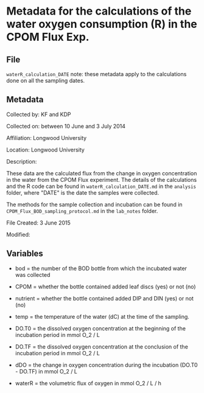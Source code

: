 # Metadata for the calculations of the water oxygen consumption (R) in the CPOM Flux Exp. 

## File

`waterR_calculation_DATE` note: these metadata apply to the calculations done on all the sampling dates.

## Metadata

Collected by: KF and KDP

Collected on: between 10 June and 3 July 2014

Affiliation: Longwood University

Location: Longwood University

Description:

These data are the calculated flux from the change in oxygen concentration in the water from the CPOM Flux experiment.  The details of the calculations and the R code can be found in `waterR_calculation_DATE.md` in the `analysis` folder, where "DATE" is the date the samples were collected. 

The methods for the sample collection and incubation can be found in `CPOM_Flux_BOD_sampling_protocol.md` in the `lab_notes` folder.
 
File Created: 3 June 2015

Modified: 

## Variables

* bod = the number of the BOD bottle from which the incubated water was collected

* CPOM = whether the bottle contained added leaf discs (yes) or not (no)

* nutrient = whether the bottle contained added DIP and DIN (yes) or not (no)

* temp = the temperature of the water (dC) at the time of the sampling.

* DO.T0 = the dissolved oxygen concentration at the beginning of the incubation period in mmol O_2 / L

* DO.TF = the dissolved oxygen concentration at the conclusion of the incubation period in mmol O_2 / L

* dDO = the change in oxygen concentration during the incubation (DO.T0 - DO.TF) in mmol O_2 / L

* waterR = the volumetric flux of oxygen in mmol O_2 / L / h

